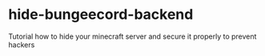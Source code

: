 # hide-bungeecord-backend
Tutorial how to hide your minecraft server and secure it properly to prevent hackers
